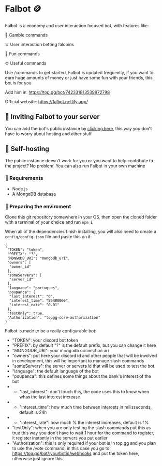 # Falbot 🪙

Falbot is a economy and user interaction focused bot, with features like:

🎲 Gamble commands

⚔️ User interaction betting falcoins

🎉 Fun commands

⚙️ Useful commands

Use /commands to get started, Falbot is updated frequently, if you want to earn huge amounts of money or just have some fun with your friends, this bot is for you

Add him in: https://top.gg/bot/742331813539872798

Official website: https://falbot.netlify.app/

## 📩 Inviting Falbot to your server

You can add the bot's public instance by [clicking here](https://discord.com/oauth2/authorize?client_id=742331813539872798&permissions=330816&scope=bot%20applications.commands), this way you don't have to worry about hosting and other stuff

## 🚀 Self-hosting

The public instance doesn't work for you or you want to help contribute to the project? No problem! You can also run Falbot in your own machine

### 👷 Requirements

* Node.js
* A MongoDB database

### 🧹 Preparing the enviroment
Clone this git repository somewhere in your OS, then open the cloned folder with a terminal of your choice and run ```npm i```

When all of the dependencies finish installing, you will also need to create a ```config/config.json``` file and paste this on it: 
```
{
 "TOKEN": "token",
 "PREFIX": "?",
 "MONGODB_URI": "mongodb_uri",
 "owners": [
  "owner_id"
 ],
 "someServers": [
  "server_id"
 ],
 "language": "portugues",
 "poupanca": {
  "last_interest": "0",
  "interest_time": "86400000",
  "interest_rate": "0.01"
 },
 "testOnly": true,
 "Authorization": "topgg-core-authorization"
}
```

Falbot is made to be a really configurable bot:
- "TOKEN": your discord bot token
- "PREFIX": by default "?" is the default prefix, but you can change it here
- "MONGODB_URI": your mongodb connection uri
- "owners": put here your discord id and other people that will be involved in development, this will be important to manage slash commands
- "someServers": the server or servers id that will be used to test the bot
- "language": the default language of the bot
- "poupanca": this defines some things about the bank's interest of the bot
- - "last_interest": don't touch this, the code uses this to know when whas the last interest increase
- - "interest_time": how much time between interests in milisseconds, default is 24h
- - "interest_rate": how much % the interest increases, default is 1%
- "testOnly": when you are only testing the slash commands put this as true this way you don't have to wait 1 hour for the command to register, it register instantly in the servers you put earlier
- "Authorization": this is only required if your bot is in top.gg and you plan to use the /vote command, in this case you go to https://top.gg/bot/:yourbotid/webhooks and put the token here, otherwise just ignore this
